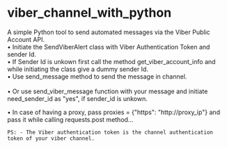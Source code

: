 # viber_channel_with_python

A simple Python tool to send automated messages via the Viber Public Account API. <br>
	•	Initiate the SendViberAlert class with Viber Authentication Token and sender Id. <br>
	•	If Sender Id is unkown first call the method get_viber_account_info and while initiating the class give a dummy sender Id. <br>
	•	Use send_message method to send the message in channel. <br> <br>
	•	Or use send_viber_message function with your message and initiate need_sender_id as "yes", if sender_id is unkown.
	
•	In case of having a proxy, pass proxies = {"https": "http://proxy_ip"} and pass it while calling requests.post method...

	
	
	PS: - The Viber authentication token is the channel authentication token of your viber channel.
